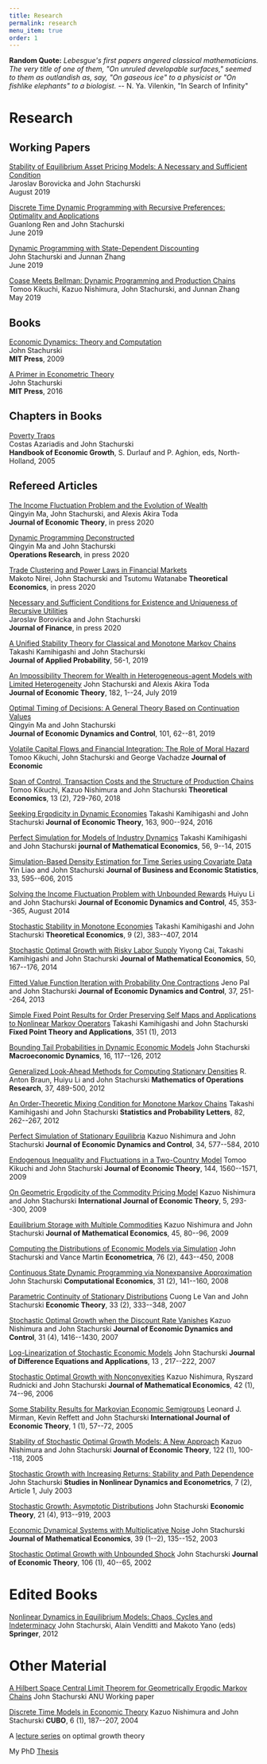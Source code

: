 ```yaml
---
title: Research
permalink: research
menu_item: true
order: 1
---
```


**Random Quote:** _Lebesgue's first papers angered classical
mathematicians. The very title of one of them, "On unruled developable
surfaces," seemed to them as outlandish as, say, "On gaseous ice" to a
physicist or "On fishlike elephants" to a biologist._ -- N. Ya.
Vilenkin, "In Search of Infinity"

# Research


## Working Papers


[Stability of Equilibrium Asset Pricing Models: A Necessary and Sufficient Condition](https://arxiv.org/abs/1910.00778)  
Jaroslav Borovicka and John Stachurski  
August 2019

[Discrete Time Dynamic Programming with Recursive Preferences: Optimality and Applications](https://arxiv.org/abs/1812.05748)  
Guanlong Ren and John Stachurski  
June 2019

[Dynamic Programming with State-Dependent Discounting](https://arxiv.org/abs/1908.08800)  
John Stachurski and Junnan Zhang  
June 2019

[Coase Meets Bellman: Dynamic Programming and Production Chains](https://arxiv.org/abs/1908.10557)  
Tomoo Kikuchi, Kazuo Nishimura, John Stachurski, and Junnan Zhang  
May 2019


## Books

[Economic Dynamics: Theory and Computation](edtc)  
John Stachurski  
**MIT Press**, 2009

[A Primer in Econometric Theory](emet)  
John Stachurski  
**MIT Press**, 2016


## Chapters in Books

[Poverty Traps](https://github.com/jstac/poverty_traps)  
Costas Azariadis and John Stachurski  
**Handbook of Economic Growth**, S. Durlauf and P. Aghion, eds,
North-Holland, 2005



## Refereed Articles

[The Income Fluctuation Problem and the Evolution of Wealth](https://arxiv.org/abs/1905.13045)  
Qingyin Ma, John Stachurski, and Alexis Akira Toda  
**Journal of Economic Theory**, in press 2020 

[Dynamic Programming Deconstructed](https://arxiv.org/abs/1811.01940)  
Qingyin Ma and John Stachurski  
**Operations Research**, in press 2020 


[Trade Clustering and Power Laws in Financial Markets](/pdfs/herding.pdf)  
Makoto Nirei, John Stachurski and Tsutomu Watanabe 
**Theoretical Economics**, in press 2020 

[Necessary and Sufficient Conditions for Existence and Uniqueness of Recursive Utilities](https://arxiv.org/abs/1710.06526)  
Jaroslav Borovicka and John Stachurski  
**Journal of Finance**, in press 2020 

[A Unified Stability Theory for Classical and Monotone Markov Chains](/pdfs/tov5.pdf)  
Takashi Kamihigashi and John Stachurski  
**Journal of Applied Probability**, 56-1, 2019

[An Impossibility Theorem for Wealth in Heterogeneous-agent Models with Limited Heterogeneity](https://arxiv.org/abs/1807.08404) 
John Stachurski and Alexis Akira Toda  
**Journal of Economic Theory**, 182, 1--24, July 2019 

[Optimal Timing of Decisions: A General Theory Based on Continuation Values](https://github.com/jstac/optimal_timing_decisions)  
Qingyin Ma and John Stachurski  
**Journal of Economic Dynamics and Control**, 101, 62--81, 2019

[Volatile Capital Flows and Financial Integration: The Role of Moral Hazard](https://github.com/jstac/cycles_moral_hazard)  
Tomoo Kikuchi, John Stachurski and George Vachadze
**Journal of Economic**

[Span of Control, Transaction Costs and the Structure of Production Chains](https://github.com/jstac/production_chains)
Tomoo Kikuchi, Kazuo Nishimura and John Stachurski
**Theoretical Economics**, 13 (2), 729-760, 2018

[Seeking Ergodicity in Dynamic Economies](/pdfs/mmc_lln.pdf)
Takashi Kamihigashi and John Stachurski
**Journal of Economic Theory**, 163, 900--924, 2016

[Perfect Simulation for Models of Industry Dynamics](https://github.com/jstac/hh_sampling)
Takashi Kamihigashi and John Stachurski
**journal of Mathematical Economics**, 56, 9--14, 2015

[Simulation-Based Density Estimation for Time Series using Covariate Data](/pdfs/ze_revision_final.pdf)
Yin Liao and John Stachurski
**Journal of Business and Economic Statistics**, 33, 595--606, 2015

[Solving the Income Fluctuation Problem with Unbounded Rewards](https://github.com/jstac/policy_iteration)
Huiyu Li and John Stachurski
**Journal of Economic Dynamics and Control**, 45, 353--365, August 2014

[Stochastic Stability in Monotone Economies](https://github.com/jstac/mmc_econ)
Takashi Kamihigashi and John Stachurski
**Theoretical Economics**, 9 (2), 383--407, 2014

[Stochastic Optimal Growth with Risky Labor Supply](/pdfs/el_final.pdf)
Yiyong Cai, Takashi Kamihigashi and John Stachurski
**Journal of Mathematical Economics**, 50, 167--176, 2014

[Fitted Value Function Iteration with Probability One Contractions](https://github.com/jstac/randp)
Jeno Pal and John Stachurski
**Journal of Economic Dynamics and Control**, 37, 251--264, 2013

[Simple Fixed Point Results for Order Preserving Self Maps and Applications to Nonlinear Markov Operators](/pdfs/fp_final.pdf)
Takashi Kamihigashi and John Stachurski
**Fixed Point Theory and Applications**, 351 (1), 2013

[Bounding Tail Probabilities in Dynamic Economic Models](/pdfs/st_final.pdf)
John Stachurski
**Macroeconomic Dynamics**, 16, 117--126, 2012

[Generalized Look-Ahead Methods for Computing Stationary Densities](https://github.com/jstac/lae_ext)
R. Anton Braun, Huiyu Li and John Stachurski
**Mathematics of Operations Research**, 37, 489-500, 2012

[An Order-Theoretic Mixing Condition for Monotone Markov Chains](https://github.com/jstac/mmc_math)
Takashi Kamihigashi and John Stachurski
**Statistics and Probability Letters**, 82, 262--267, 2012

[Perfect Simulation of Stationary Equilibria](https://github.com/jstac/perfect_sim)
Kazuo Nishimura and John Stachurski
**Journal of Economic Dynamics and Control**, 34, 577--584, 2010

[Endogenous Inequality and Fluctuations in a Two-Country Model](/pdfs/ks_final.pdf)
Tomoo Kikuchi and John Stachurski
**Journal of Economic Theory**, 144, 1560--1571, 2009

[On Geometric Ergodicity of the Commodity Pricing Model](/pdfs/2cb.pdf)
Kazuo Nishimura and John Stachurski
**International Journal of Economic Theory**, 5, 293--300, 2009

[Equilibrium Storage with Multiple Commodities](https://github.com/jstac/multisector_commod)
Kazuo Nishimura and John Stachurski
**Journal of Mathematical Economics**, 45, 80--96, 2009

[Computing the Distributions of Economic Models via Simulation](https://github.com/jstac/look_ahead)
John Stachurski and Vance Martin
**Econometrica**, 76 (2), 443--450, 2008

[Continuous State Dynamic Programming via Nonexpansive Approximation](https://github.com/jstac/nonexpansive)
John Stachurski
**Computational Economics**, 31 (2), 141--160, 2008

[Parametric Continuity of Stationary Distributions](https://github.com/jstac/parametric_cont)
Cuong Le Van and John Stachurski
**Economic Theory**, 33 (2), 333--348, 2007

[Stochastic Optimal Growth when the Discount Rate Vanishes](/pdfs/vb_final.pdf)
Kazuo Nishimura and John Stachurski
**Journal of Economic Dynamics and Control**, 31 (4), 1416--1430, 2007

[Log-Linearization of Stochastic Economic Models](/pdfs/log_lin_final.pdf)
John Stachurski
**Journal of Difference Equations and Applications**, 13 , 217--222, 2007

[Stochastic Optimal Growth with Nonconvexities](/pdfs/dn_final.pdf)
Kazuo Nishimura, Ryszard Rudnicki and John Stachurski
**Journal of Mathematical Economics**, 42 (1), 74--96, 2006

[Some Stability Results for Markovian Economic Semigroups](https://github.com/jstac/markov_semigroup)
Leonard J. Mirman, Kevin Reffett and John Stachurski
**International Journal of Economic Theory**, 1 (1), 57--72, 2005

[Stability of Stochastic Optimal Growth Models: A New Approach](https://github.com/jstac/muil)
Kazuo Nishimura and John Stachurski
**Journal of Economic Theory**, 122 (1), 100--118, 2005

[Stochastic Growth with Increasing Returns: Stability and Path Dependence](/pdfs/history_final.pdf)
John Stachurski
**Studies in Nonlinear Dynamics and Econometrics**, 7 (2), Article 1, July 2003

[Stochastic Growth: Asymptotic Distributions](/pdfs/lln_growth.pdf)
John Stachurski
**Economic Theory**, 21 (4), 913--919, 2003

[Economic Dynamical Systems with Multiplicative Noise](/pdfs/multip.pdf)
John Stachurski
**Journal of Mathematical Economics**, 39 (1--2), 135--152, 2003

[Stochastic Optimal Growth with Unbounded Shock](https://github.com/jstac/stable-growth)
John Stachurski
**Journal of Economic Theory**, 106 (1), 40--65, 2002

# Edited Books

[Nonlinear Dynamics in Equilibrium Models: Chaos, Cycles and Indeterminacy](http://www.springer.com/economics/growth/book/978-3-642-22396-9)
John Stachurski, Alain Venditti and Makoto Yano (eds)
**Springer**, 2012

# Other Material

[A Hilbert Space Central Limit Theorem for Geometrically Ergodic Markov Chains](/pdfs/5clt.pdf)
John Stachurski
ANU Working paper

[Discrete Time Models in Economic Theory](/pdfs/discrete.pdf)
Kazuo Nishimura and John Stachurski
**CUBO**, 6 (1), 187--207, 2004

A [lecture series](/pdfs/sh_talk.pdf) on optimal growth theory

My PhD [Thesis](/pdfs/thesis.pdf)
